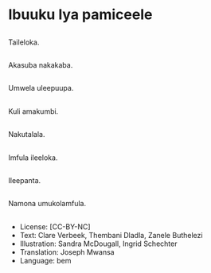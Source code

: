 # Ibuuku lya pamiceele

##
Taileloka.

##
Akasuba nakakaba.

##
Umwela uleepuupa.

##
Kuli amakumbi.

##
Nakutalala.

##
Imfula ileeloka.

##
Ileepanta.

##
Namona umukolamfula.

##
* License: [CC-BY-NC]
* Text: Clare Verbeek, Thembani Dladla, Zanele Buthelezi
* Illustration: Sandra McDougall, Ingrid Schechter
* Translation: Joseph Mwansa
* Language: bem
